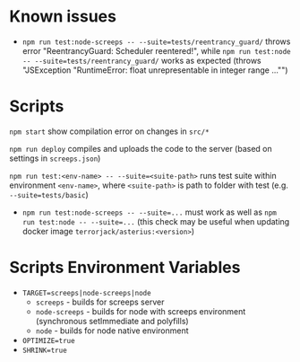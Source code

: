 

# Known issues

- `npm run test:node-screeps -- --suite=tests/reentrancy_guard/` throws error "ReentrancyGuard: Scheduler reentered!", while `npm run test:node -- --suite=tests/reentrancy_guard/` works as expected (throws "JSException \"RuntimeError: float unrepresentable in integer range ...\"")

# Scripts

`npm start` show compilation error on changes in `src/*`

`npm run deploy` compiles and uploads the code to the server (based on settings in `screeps.json`)

`npm run test:<env-name> -- --suite=<suite-path>` runs test suite within environment `<env-name>`, where `<suite-path>` is path to folder with test (e.g. `--suite=tests/basic`)
- `npm run test:node-screeps -- --suite=...` must work as well as `npm run test:node -- --suite=...` (this check may be useful when updating docker image `terrorjack/asterius:<version>`)


# Scripts Environment Variables

- `TARGET=screeps|node-screeps|node`
  + `screeps` - builds for screeps server
  + `node-screeps` - builds for node with screeps environment (synchronous setImmediate and polyfills)
  + `node` - builds for node native environment
- `OPTIMIZE=true`
- `SHRINK=true`
